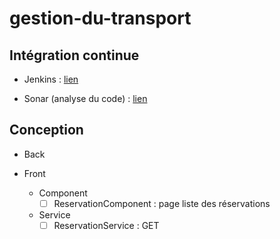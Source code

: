 # gestion-du-transport

## Intégration continue

* Jenkins : [lien](http://d07-jenkins.cleverapps.io/job/Gestion%20Du%20Transport/)

* Sonar (analyse du code) : [lien](http://d07-sonar.cleverapps.io/dashboard?id=gestion-du-transport)


## Conception

* Back

* Front
  * Component
    * [ ] ReservationComponent : page liste des réservations
  * Service
    * [ ] ReservationService : GET
